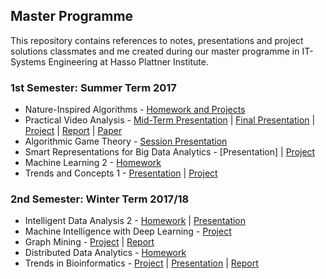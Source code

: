 ## Master Programme

This repository contains references to notes, presentations and project solutions classmates and me created during our master programme in IT-Systems Engineering at Hasso Plattner Institute.

### 1st Semester: Summer Term 2017
- Nature-Inspired Algorithms - [Homework and Projects](https://github.com/WGierke/nature17)
- Practical Video Analysis - [Mid-Term Presentation](https://goo.gl/VoLXqu) | [Final Presentation](https://goo.gl/y5eUHv) | [Project](https://github.com/HPI-DeepLearning/SegMed) | [Report](https://github.com/WGierke/master_programme/blob/master/Practical_Video_Analysis/report.pdf) | [Paper](https://arxiv.org/abs/1708.05227)
- Algorithmic Game Theory - [Session Presentation](https://github.com/WGierke/master_programme/blob/master/Algorithmic_Game_Theory/Session-Mechanisms_and_Auctions.pdf)
- Smart Representations for Big Data Analytics - [Presentation] |  [Project](https://github.com/KDD-OpenSource/causal-inference-evaluation)
- Machine Learning 2 - [Homework](https://github.com/WGierke/machine_learning_2)
- Trends and Concepts 1 - [Presentation](https://goo.gl/7Uzmoy) | [Project](https://github.com/WGierke/tuk1_numa_a)

### 2nd Semester: Winter Term 2017/18
- Intelligent Data Analysis 2 - [Homework](https://github.com/WGierke/master_programme/tree/master/Intelligent_Data_Analysis_2) | [Presentation](https://docs.google.com/presentation/d/1LuHpHzKy6BUlQk6sJf8vLb3Z31c9GjNcrZMFmJklBV4/edit?usp=sharing)
- Machine Intelligence with Deep Learning - [Project](https://github.com/sleighsoft/genetic-gaming)
- Graph Mining - [Project](https://github.com/WGierke/graph_mining) | [Report](https://github.com/WGierke/graph_mining/blob/master/report/Finding_Hidden_Communities_in_HackerNews.pdf)
- Distributed Data Analytics - [Homework](https://github.com/WGierke/distributed_data_analytics)
- Trends in Bioinformatics - [Project](https://github.com/WGierke/bicluster_gene_expressions) | [Presentation](https://goo.gl/r5NnDo) | [Report](https://github.com/WGierke/bicluster_gene_expressions/blob/master/report/report.pdf)
